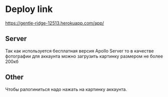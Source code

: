 # Deploy link

https://gentle-ridge-12513.herokuapp.com/app/

## Server

Так как используется бесплатная версия Apollo Server то в качестве фотографии для аккаунта можно загрузить картинку размером не более 200кб

## Other

Чтобы ралогиниться надо нажать на картинку аккаунта.

